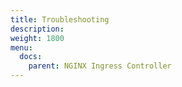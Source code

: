 ```yaml
---
title: Troubleshooting
description:
weight: 1800
menu:
  docs:
    parent: NGINX Ingress Controller
---
```


